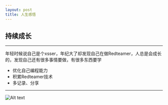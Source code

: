 ```yaml
---
layout: post
title: 人生感悟
---
```



## 持续成长
---

年轻时候说自己是个xsser，年纪大了却发现自己在做Redteamer，人总是会成长的，发现自己还有很多事情要做，有很多东西要学
-  优化自己编程能力
-  积累Redteamer技术
-  多记录、分享

---
![Alt text](https://raw.githubusercontent.com/hzwz/BlogPic/main/2021-11/01.png)


